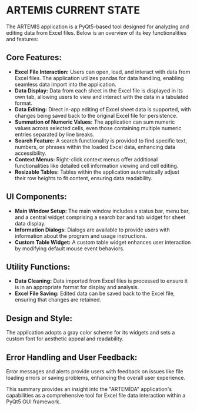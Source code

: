 

<h1>ARTEMIS CURRENT STATE</h1>

<p>The ARTEMIS application is a PyQt5-based tool designed for analyzing and editing data from Excel files. Below is an overview of its key functionalities and features:</p>

<h2>Core Features:</h2>
<ul>
    <li><strong>Excel File Interaction:</strong> Users can open, load, and interact with data from Excel files. The application utilizes pandas for data handling, enabling seamless data import into the application.</li>
    <li><strong>Data Display:</strong> Data from each sheet in the Excel file is displayed in its own tab, allowing users to view and interact with the data in a tabulated format.</li>
    <li><strong>Data Editing:</strong> Direct in-app editing of Excel sheet data is supported, with changes being saved back to the original Excel file for persistence.</li>
    <li><strong>Summation of Numeric Values:</strong> The application can sum numeric values across selected cells, even those containing multiple numeric entries separated by line breaks.</li>
    <li><strong>Search Feature:</strong> A search functionality is provided to find specific text, numbers, or phrases within the loaded Excel data, enhancing data accessibility.</li>
    <li><strong>Context Menus:</strong> Right-click context menus offer additional functionalities like detailed cell information viewing and cell editing.</li>
    <li><strong>Resizable Tables:</strong> Tables within the application automatically adjust their row heights to fit content, ensuring data readability.</li>
</ul>

<h2>UI Components:</h2>
<ul>
    <li><strong>Main Window Setup:</strong> The main window includes a status bar, menu bar, and a central widget comprising a search bar and tab widget for sheet data display.</li>
    <li><strong>Information Dialogs:</strong> Dialogs are available to provide users with information about the program and usage instructions.</li>
    <li><strong>Custom Table Widget:</strong> A custom table widget enhances user interaction by modifying default mouse event behaviors.</li>
</ul>

<h2>Utility Functions:</h2>
<ul>
    <li><strong>Data Cleaning:</strong> Data imported from Excel files is processed to ensure it is in an appropriate format for display and analysis.</li>
    <li><strong>Excel File Saving:</strong> Edited data can be saved back to the Excel file, ensuring that changes are retained.</li>
</ul>

<h2>Design and Style:</h2>
<p>The application adopts a gray color scheme for its widgets and sets a custom font for aesthetic appeal and readability.</p>

<h2>Error Handling and User Feedback:</h2>
<p>Error messages and alerts provide users with feedback on issues like file loading errors or saving problems, enhancing the overall user experience.</p>

<p>This summary provides an insight into the "ARTEMĪDA" application's capabilities as a comprehensive tool for Excel file data interaction within a PyQt5 GUI framework.</p>

</body>
</html>
